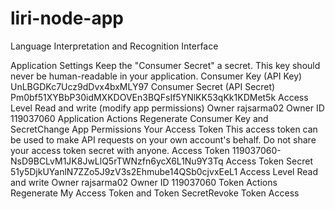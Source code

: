 # liri-node-app
Language Interpretation and Recognition Interface

Application Settings
Keep the "Consumer Secret" a secret. This key should never be human-readable in your application.
Consumer Key (API Key)	UnLBGDKc7Ucz9dDvx4bxMLY97
Consumer Secret (API Secret)	Pm0bf51XYBbP30idMXKDOVEn3BQFsIf5YNlKK53qKk1KDMet5k
Access Level	Read and write (modify app permissions)
Owner	rajsarma02
Owner ID	119037060
Application Actions
Regenerate Consumer Key and SecretChange App Permissions
Your Access Token
This access token can be used to make API requests on your own account's behalf. Do not share your access token secret with anyone.
Access Token	119037060-NsD9BCLvM1JK8JwLlQ5rTWNzfn6ycX6L1Nu9Y3Tq
Access Token Secret	51y5DjkUYanlN7ZZo5J9zV3s2Ehmube14QSb0cjvxEeL1
Access Level	Read and write
Owner	rajsarma02
Owner ID	119037060
Token Actions
Regenerate My Access Token and Token SecretRevoke Token Access
